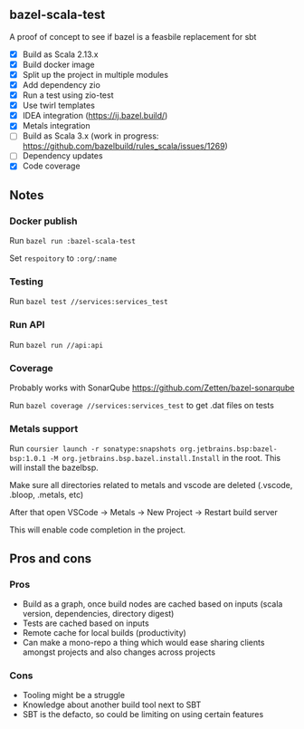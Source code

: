 bazel-scala-test
---

A proof of concept to see if bazel is a feasbile replacement for sbt

- [x] Build as Scala 2.13.x
- [x] Build docker image
- [x] Split up the project in multiple modules
- [x] Add dependency zio
- [x] Run a test using zio-test
- [x] Use twirl templates
- [x] IDEA integration (https://ij.bazel.build/)
- [x] Metals integration
- [ ] Build as Scala 3.x (work in progress: https://github.com/bazelbuild/rules_scala/issues/1269)
- [ ] Dependency updates
- [x] Code coverage

## Notes

### Docker publish

Run `bazel run :bazel-scala-test`

Set `respoitory` to `:org/:name`

### Testing

Run `bazel test //services:services_test`

### Run API

Run `bazel run //api:api`

### Coverage

Probably works with SonarQube https://github.com/Zetten/bazel-sonarqube

Run `bazel coverage //services:services_test` to get .dat files on tests

### Metals support

Run `coursier launch -r sonatype:snapshots org.jetbrains.bsp:bazel-bsp:1.0.1 -M org.jetbrains.bsp.bazel.install.Install` in the root. This will install the bazelbsp. 

Make sure all directories related to metals and vscode are deleted (.vscode, .bloop, .metals, etc)

After that open VSCode -> Metals -> New Project -> Restart build server

This will enable code completion in the project.

## Pros and cons

### Pros

- Build as a graph, once build nodes are cached based on inputs (scala version, dependencies, directory digest)
- Tests are cached based on inputs
- Remote cache for local builds (productivity)
- Can make a mono-repo a thing which would ease sharing clients amongst projects and also changes across projects

### Cons

- Tooling might be a struggle
- Knowledge about another build tool next to SBT
- SBT is the defacto, so could be limiting on using certain features
